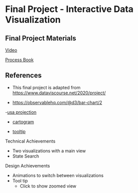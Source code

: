 Final Project - Interactive Data Visualization  
===

Final Project Materials
---
[Video](https://youtu.be/VbCk6CSi4iM)

[Process Book](https://docs.google.com/presentation/d/1Iz2fUi5wetALkWzXyHJfAC_ioYpeF0vQSNt6nnwLatU/edit?usp=sharing)


References
---

- This final project is adapted from https://www.dataviscourse.net/2020/project/

- https://observablehq.com/@d3/bar-chart/2

-[usa projection ](https://observablehq.com/@harrystevens/introducing-d3-geo-scale-bar)

- [cartogram](https://observablehq.com/@tophtucker/cartogram)

- [tooltip](https://d3-graph-gallery.com/graph/interactivity_tooltip.html)

Technical Achievements
- Two visualizations with a main view 
- State Search 

Design Achievements
- Animations to switch between visualizations
- Tool tip
    - Click to show zoomed view